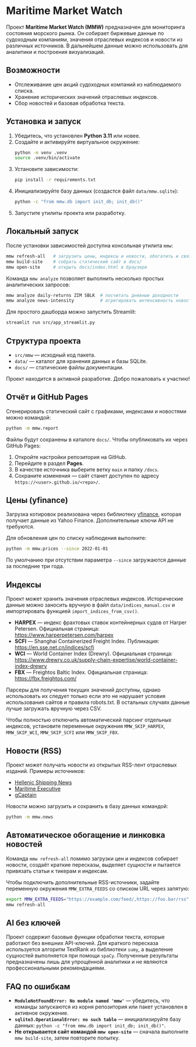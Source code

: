 # Maritime Market Watch

Проект **Maritime Market Watch (MMW)** предназначен для мониторинга состояния морского рынка. Он собирает биржевые данные по судоходным компаниям, значения отраслевых индексов и новости из различных источников. В дальнейшем данные можно использовать для аналитики и построения визуализаций.

## Возможности
- Отслеживание цен акций судоходных компаний из наблюдаемого списка.
- Хранение исторических значений отраслевых индексов.
- Сбор новостей и базовая обработка текста.

## Установка и запуск
1. Убедитесь, что установлен **Python 3.11** или новее.
2. Создайте и активируйте виртуальное окружение:
   ```bash
   python -m venv .venv
   source .venv/bin/activate
   ```
3. Установите зависимости:
   ```bash
   pip install -r requirements.txt
   ```
4. Инициализируйте базу данных (создастся файл `data/mmw.sqlite`):
   ```bash
   python -c "from mmw.db import init_db; init_db()"
   ```
5. Запустите утилиты проекта или разработку.

## Локальный запуск

После установки зависимостей доступна консольная утилита `mmw`:

```bash
mmw refresh-all   # загрузить цены, индексы и новости, обогатить и связать их
mmw build-site    # собрать статический сайт в docs/
mmw open-site     # открыть docs/index.html в браузере
```

Команда `mmw analyze` позволяет выполнить несколько простых аналитических запросов:

```bash
mmw analyze daily-returns ZIM SBLK  # посчитать дневные доходности
mmw analyze news-intensity          # агрегировать интенсивность новостей
```

Для простого дашборда можно запустить Streamlit:

```bash
streamlit run src/app_streamlit.py
```

## Структура проекта
- `src/mmw` — исходный код пакета.
- `data/` — каталог для хранения данных и базы SQLite.
- `docs/` — статические файлы документации.

Проект находится в активной разработке. Добро пожаловать к участию!

## Отчёт и GitHub Pages

Сгенерировать статический сайт с графиками, индексами и новостями можно командой:

```bash
python -m mmw.report
```

Файлы будут сохранены в каталоге `docs/`. Чтобы опубликовать их через GitHub Pages:

1. Откройте настройки репозитория на GitHub.
2. Перейдите в раздел **Pages**.
3. В качестве источника выберите ветку `main` и папку `/docs`.
4. Сохраните изменения — сайт станет доступен по адресу `https://<user>.github.io/<repo>/`.

## Цены (yfinance)
Загрузка котировок реализована через библиотеку [yfinance](https://github.com/ranaroussi/yfinance), которая получает данные из Yahoo Finance. Дополнительные ключи API не требуются.

Для обновления цен по списку наблюдения выполните:

```bash
python -m mmw.prices --since 2022-01-01
```

По умолчанию при отсутствии параметра `--since` загружаются данные за последние три года.

## Индексы
Проект может хранить значения отраслевых индексов. Исторические данные можно заносить вручную в файл `data/indices_manual.csv` и импортировать функцией `import_indices_from_csv()`.

- **HARPEX** — индекс фрахтовых ставок контейнерных судов от Harper Petersen. Официальная страница: https://www.harperpetersen.com/harpex
- **SCFI** — Shanghai Containerized Freight Index. Публикация: https://en.sse.net.cn/indices/scfi
- **WCI** — World Container Index (Drewry). Официальная страница: https://www.drewry.co.uk/supply-chain-expertise/world-container-index-drewry
- **FBX** — Freightos Baltic Index. Официальная страница: https://fbx.freightos.com/

Парсеры для получения текущих значений доступны, однако использовать их следует только если это не нарушает условия использования сайтов и правила robots.txt. В остальных случаях данные лучше загружать вручную через CSV.

Чтобы полностью отключить автоматический парсинг отдельных индексов, установите переменные окружения `MMW_SKIP_HARPEX`, `MMW_SKIP_WCI`, `MMW_SKIP_SCFI` или `MMW_SKIP_FBX`.

## Новости (RSS)
Проект может получать новости из открытых RSS-лент отраслевых изданий.
Примеры источников:

- [Hellenic Shipping News](https://www.hellenicshippingnews.com/feed/)
- [Maritime Executive](https://www.maritime-executive.com/rss)
- [gCaptain](https://gcaptain.com/feed/)

Новости можно загрузить и сохранить в базу данных командой:

```bash
python -m mmw.news
```

## Автоматическое обогащение и линковка новостей

Команда `mmw refresh-all` помимо загрузки цен и индексов собирает новости, создаёт краткие пересказы, выделяет сущности и пытается привязать статьи к тикерам и индексам.

Чтобы подключить дополнительные RSS-источники, задайте переменную окружения `MMW_EXTRA_FEEDS` со списком URL через запятую:

```bash
export MMW_EXTRA_FEEDS="https://example.com/feed/,https://foo.bar/rss"
mmw refresh-all
```

## AI без ключей

Проект содержит базовые функции обработки текста, которые работают без внешних API-ключей. Для краткого пересказа используется алгоритм TextRank из библиотеки `sumy`, а выделение сущностей выполняется при помощи `spaCy`. Полученные результаты предназначены лишь для упрощённой аналитики и не являются профессиональными рекомендациями.

## FAQ по ошибкам

- **`ModuleNotFoundError: No module named 'mmw'`** — убедитесь, что команды запускаются из корня репозитория или пакет установлен в активное окружение.
- **`sqlite3.OperationalError: no such table`** — инициализируйте базу данных: `python -c "from mmw.db import init_db; init_db()"`.
- **Не открывается сайт командой `mmw open-site`** — сначала выполните `mmw build-site`, затем повторите попытку.

